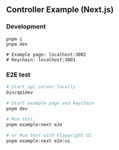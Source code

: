 ## Controller Example (Next.js)

### Development

```
pnpm i
pnpm dev

# Example page: localhost:3002
# Keychain: localhost:3001
```

### E2E test

```sh
# Start api server locally
bin/apidev

# Start example page and keychain
pnpm dev

# Run test
pnpm example:next e2e

# or Run test with Playwright UI
pnpm example:next e2e:ui
```
